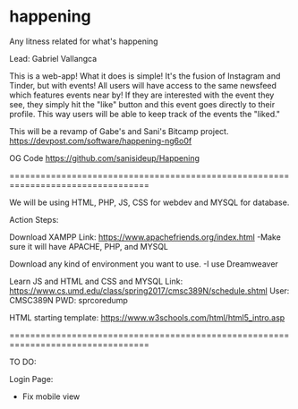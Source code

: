 # happening
Any litness related for what's happening

Lead: Gabriel Vallangca

This is a web-app! What it does is simple! It's the fusion of Instagram and Tinder, but with events! All users will have access to the same newsfeed which features events near by! If they are interested with the event they see, they simply hit the "like" button and this event goes directly to their profile. This way users will be able to keep track of the events the "liked."

This will be a revamp of Gabe's and Sani's Bitcamp project.
https://devpost.com/software/happening-ng6o0f

OG Code 
https://github.com/sanisideup/Happening

=================================================================================

We will be using HTML, PHP, JS, CSS for webdev and MYSQL for database.

Action Steps:

Download XAMPP
Link: https://www.apachefriends.org/index.html
-Make sure it will have APACHE, PHP, and MYSQL

Download any kind of environment you want to use. 
-I use Dreamweaver

Learn JS and HTML and CSS and MYSQL
Link: https://www.cs.umd.edu/class/spring2017/cmsc389N/schedule.shtml
User: CMSC389N
PWD: sprcoredump


HTML starting template: https://www.w3schools.com/html/html5_intro.asp





=================================================================================

TO DO: 

Login Page: 
- Fix mobile view